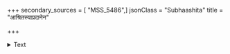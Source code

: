 +++
secondary_sources = [ "MSS_5486",]
jsonClass = "Subhaashita"
title = "आश्रितस्याप्रदानेन"

+++

<details><summary>Text</summary>

आश्रितस्याप्रदानेन दत्तस्य हरणेन च।  
जन्मप्रभृति यद् दत्तं सर्वं नश्यति भारत॥
</details>
